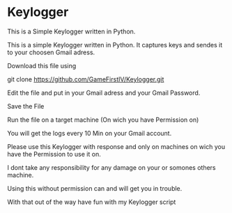 # Keylogger
This is a Simple Keylogger written in Python. 

This is a simple Keylogger written in Python. It captures keys and sendes it to your choosen Gmail adress.

Download this file using

git clone https://github.com/GameFirstIV/Keylogger.git

Edit the file and put in your Gmail adress and your Gmail Password.

Save the File

Run the file on a target machine (On wich you have Permission on)

You will get the logs every 10 Min on your Gmail account. 

Please use this Keylogger with response and only on machines on wich you have the Permission to use it on.

I dont take any responsibility for any damage on your or somones others machine.

Using this without permission can and will get you in trouble.

With that out of the way have fun with my Keylogger script 
